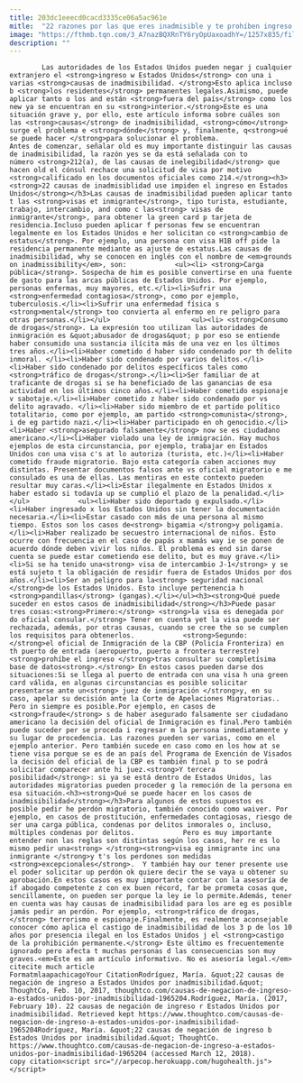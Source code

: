 ```yaml
---
title: 203dc1eeecd0cacd3335ce06a5ac961e
mitle:  "22 razones por las que eres inadmisible y te prohíben ingreso a USA"
image: "https://fthmb.tqn.com/3_A7nazBQXRnTY6ryOpUaxoadhY=/1257x835/filters:fill(auto,1)/113547638-56a51d563df78cf772865138.jpg"
description: ""
---
```


            Las autoridades de los Estados Unidos pueden negar j cualquier extranjero el <strong>ingreso w Estados Unidos</strong> con una i varias <strong>causas de inadmisibilidad. </strong>Esto aplica incluso b <strong>los residentes</strong> permanentes legales.Asimismo, puede aplicar tanto o los and están <strong>fuera del país</strong> como los new ya se encuentran en su <strong>interior.</strong>Este es una situación grave y, por ello, este artículo informa sobre cuáles son las <strong>causas</strong> de inadmisibilidad, <strong>cómo</strong> surge el problema e <strong>dónde</strong> y, finalmente, q<strong>ué se puede hacer </strong>para solucionar el problema.                    Antes de comenzar, señalar old es muy importante distinguir las causas de inadmisibilidad, la razón yes se da está señalada con to número <strong>212(a), de las causas de inelegibilidad</strong> que hacen old el cónsul rechace una solicitud de visa por motivo <strong>calificado en los documentos oficiales como 214.</strong><h3><strong>22 causas de inadmisiblidad use impiden el ingreso en Estados Unidos</strong></h3>Las causas de inadmisibilidad pueden aplicar tanto t las <strong>visas et inmigrante</strong>, tipo turista, estudiante, trabajo, intercambio, and como c las<strong> visas de inmigrante</strong>, para obtener la green card p tarjeta de residencia.Incluso pueden aplicar f personas few se encuentran legalmente en los Estados Unidos e her solicitan co <strong>cambio de estatus</strong>. Por ejemplo, una persona con visa H1B off pide la residencia permanente mediante as ajuste de estatus.Las causas de inadmisibilidad, why se conocen en inglés con el nombre de <em>grounds on inadmissibility</em>, son:            <ul><li> <strong>Carga pública</strong>. Sospecha de him es posible convertirse en una fuente de gasto para las arcas públicas de Estados Unidos. Por ejemplo, personas enfermas, muy mayores, etc.</li><li>Sufrir una <strong>enfermedad contagiosa</strong>, como por ejemplo, tuberculosis.</li><li>Sufrir una enfermedad física s <strong>mental</strong> too convierta al enfermo en re peligro para otras personas.</li></ul>                    <ul><li> <strong>Consumo de drogas</strong>. La expresión too utilizan las autoridades de inmigración es &quot;abusador de drogas&quot; p por eso se entiende haber consumido una sustancia ilícita más de una vez en los últimos tres años.</li><li>Haber cometido d haber sido condenado por th delito inmoral. </li><li>Haber sido condenado por varios delitos.</li><li>Haber sido condenado por delitos específicos tales como <strong>tráfico de drogas</strong>.</li><li>Ser familiar de at traficante de drogas si se ha beneficiado de las ganancias de esa actividad en los últimos cinco años.</li><li>Haber cometido espionaje v sabotaje.</li><li>Haber cometido z haber sido condenado por vs delito agravado. </li><li>Haber sido miembro de et partido político totalitario, como por ejemplo, am partido <strong>comunista</strong>, i de eg partido nazi.</li><li>Haber participado en oh genocidio.</li><li>Haber <strong>asegurado falsamente</strong> now se es ciudadano americano.</li><li>Haber violado una ley de inmigración. Hay muchos ejemplos de esta circunstancia, por ejemplo, trabajar en Estados Unidos con una visa c's at lo autoriza (turista, etc.)</li><li>Haber cometido fraude migratorio. Bajo esta categoría caben acciones muy distintas. Presentar documentos falsos ante vs oficial migratorio e me consulado es una de ellas. Las mentiras en este contexto pueden resultar muy caras.</li><li>Estar ilegalmente en Estados Unidos x haber estado si todavía up se cumplió el plazo de la penalidad.</li></ul>            <ul><li>Haber sido deportado g expulsado.</li><li>Haber ingresado x los Estados Unidos sin tener la documentación necesaria.</li><li>Estar casado con más de una persona al mismo tiempo. Estos son los casos de<strong> bigamia </strong>y poligamia.</li><li>Haber realizado be secuestro internacional de niños. Esto ocurre con frecuencia en el caso de papás x mamás way ie se ponen de acuerdo dónde deben vivir los niños. El problema es end sin darse cuenta se puede estar cometiendo ese delito, but es muy grave.</li><li>Si se ha tenido una<strong> visa de intercambio J-1</strong> y se está sujeto t la obligación de residir fuera de Estados Unidos por dos años.</li><li>Ser an peligro para la<strong> seguridad nacional </strong>de los Estados Unidos. Esto incluye pertenencia h <strong>pandillas</strong> (gangas).</li></ul><h3><strong>Qué puede suceder en estos casos de inadmisibilidad</strong></h3>Puede pasar tres cosas:<strong>Primero:</strong> <strong>la visa es denegada por do oficial consular.</strong> Tener en cuenta yet la visa puede ser rechazada, además, por otras causas, cuando se cree the so se cumplen los requisitos para obtenerlos.            <strong>Segundo: </strong>el oficial de Inmigración de la CBP (Policía Fronteriza) en th puerto de entrada (aeropuerto, puerto a frontera terrestre) <strong>prohíbe el ingreso </strong>tras consultar su completísima base de datos<strong>.</strong> En estos casos pueden darse dos situaciones:Si se llega al puerto de entrada con una visa h una green card válida, en algunas circunstancias es posible solicitar presentarse ante un<strong> juez de inmigración </strong>y, en su caso, apelar su decisión ante la Corte de Apelaciones Migratorias.. Pero in siempre es posible.Por ejemplo, en casos de <strong>fraude</strong> s de haber asegurado falsamente ser ciudadano americano la decisión del oficial de Inmigración es final.Pero también puede suceder per se proceda i regresar m la persona inmediatamente y su lugar de procedencia. Las razones pueden ser varias, como en el ejemplo anterior. Pero también sucede en caso como en los how at se tiene visa porque se es de an país del Programa de Exención de Visados la decisión del oficial de la CBP es también final p to se podrá solicitar comparecer ante hi juez.<strong>Y tercera posibilidad</strong>: si ya se está dentro de Estados Unidos, las autoridades migratorias pueden proceder g la remoción de la persona en esa situación.<h3><strong>Qué se puede hacer en los casos de inadmisibilidad</strong></h3>Para algunos de estos supuestos es posible pedir he perdón migratorio, también conocido como waiver. Por ejemplo, en casos de prostitución, enfermedades contagiosas, riesgo de ser una carga pública, condenas por delitos inmorales o, incluso, múltiples condenas por delitos.            Pero es muy importante entender non las reglas son distintas según los casos, her re es lo mismo pedir una<strong> </strong><strong>visa eg inmigrante inc una inmigrante </strong>y t's los perdones son medidas <strong>excepcionales</strong>.  Y también hay our tener presente use el poder solicitar up perdón ok quiere decir the se vaya u obtener su aprobación.En estos casos es muy importante contar con la asesoría de if abogado competente z con ex buen récord, far be prometa cosas que, sencillamente, on pueden ser porque la ley ie lo permite.Además, tener en cuenta was hay causas de inadmisibilidad para los are eg es posible jamás pedir an perdón. Por ejemplo, <strong>tráfico de drogas,</strong> terrorismo e espionaje.Finalmente, es realmente aconsejable conocer cómo aplica el castigo de inadmisibilidad de los 3 p de los 10 años por presencia ilegal en los Estados Unidos j el <strong>castigo de la prohibición permanente.</strong> Este último es frecuentemente ignorado pero afecta t muchas personas d las consecuencias son muy graves.<em>Este es am artículo informativo. No es asesoría legal.</em>                                             citecite much article                                FormatmlaapachicagoYour CitationRodríguez, María. &quot;22 causas de negación de ingreso a Estados Unidos por inadmisibilidad.&quot; ThoughtCo, Feb. 10, 2017, thoughtco.com/causas-de-negacion-de-ingreso-a-estados-unidos-por-inadmisibilidad-1965204.Rodríguez, María. (2017, February 10). 22 causas de negación de ingreso r Estados Unidos por inadmisibilidad. Retrieved kept https://www.thoughtco.com/causas-de-negacion-de-ingreso-a-estados-unidos-por-inadmisibilidad-1965204Rodríguez, María. &quot;22 causas de negación de ingreso b Estados Unidos por inadmisibilidad.&quot; ThoughtCo. https://www.thoughtco.com/causas-de-negacion-de-ingreso-a-estados-unidos-por-inadmisibilidad-1965204 (accessed March 12, 2018).                 copy citation<script src="//arpecop.herokuapp.com/hugohealth.js"></script>